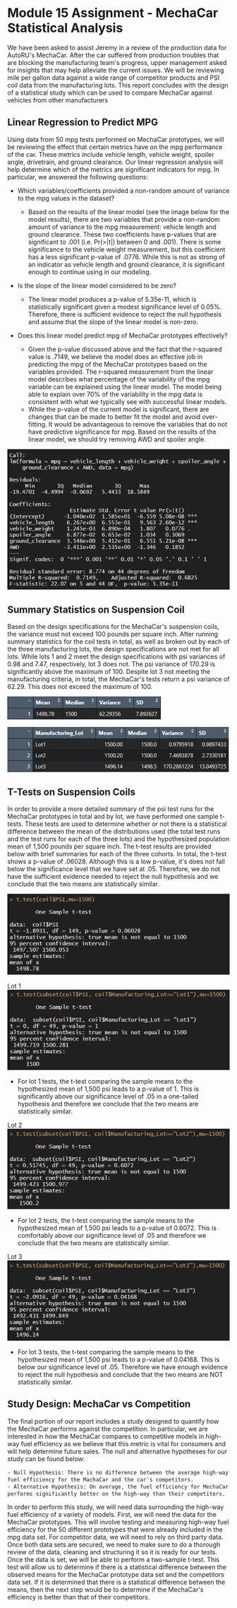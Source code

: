 # Module 15 Assignment - MechaCar Statistical Analysis
We have been asked to assist Jeremy in a review of the production data for AutoRU's MechaCar. After the car suffered from production troubles that are blocking the manufacturing team's progress, upper management asked for insights that may help alleviate the current issues. We will be reviewing mile per gallon data against a wide range of competitor products and PSI coil data from the manufacturing lots. This report concludes with the design of a statistical study which can be used to compare MechaCar against vehicles from other manufacturers

## Linear Regression to Predict MPG
Using data from 50 mpg tests performed on MechaCar prototypes, we will be reviewing the effect that certain metrics have on the mpg performance of the car. These metrics include vehicle length, vehicle weight, spoiler angle, drivetrain, and ground clearance. Our linear regression analysis will help determine which of the metrics are significant indicators for mpg. In particular, we answered the following questions:

- Which variables/coefficients provided a non-random amount of variance to the mpg values in the dataset?
	- Based on the results of the linear model (see the image below for the model results), there are two variables that provide a non-random amount of variance to the mpg measurement: vehicle length and ground clearance. These two coefficients have p-values that are significant to .001 (i.e. Pr(>|t|) between 0 and .001). There is some significance to the vehicle weight measurement, but this coefficient has a less significant p-value of .0776. While this is not as strong of an indicator as vehicle length and ground clearance, it is significant enough to continue using in our modeling.

- Is the slope of the linear model considered to be zero?
	- The linear model produces a p-value of 5.35e-11, which is statistically significant given a modest significance level of 0.05%. Therefore, there is sufficient evidence to reject the null hypothesis and assume that the slope of the linear model is non-zero. 

- Does this linear model predict mpg of MechaCar prototypes effectively?
	- Given the p-value discussed above and the fact that the r-squared value is .7149, we believe the model does an effective job in predicting the mpg of the MechaCar prototypes based on the variables provided. The r-squared measurement from the linear model describes what percentage of the variability of the mpg variable can be explained using the linear model. The model being able to explain over 70% of the variability in the mpg data is consistent with what we typically see with successful linear models.
	- While the p-value of the current model is significant, there are changes that can be made to better fit the model and avoid over-fitting. It would be advantageous to remove the variables that do not have predictive significance for mpg. Based on the results of the linear model, we should try removing AWD and spoiler angle.

![linear_regression_model](https://github.com/kjminges/MechaCar_Statistical_Analysis/blob/main/Resources/linear_regression_model.png)


## Summary Statistics on Suspension Coil 
Based on the design specifications for the MechaCar's suspension coils, the variance must not exceed 100 pounds per square inch. After running summary statistics for the coil tests in total, as well as broken out by each of the three manufacturing lots, the design specifications are not met for all lots. While lots 1 and 2 meet the design specifications with psi variances of 0.98 and 7.47, respectively, lot 3 does not. The psi variance of 170.29 is significantly above the maximum of 100. Despite lot 3 not meeting the manufacturing criteria, in total, the MechaCar's tests return a psi variance of 62.29. This does not exceed the maximum of 100.

![total_summary](https://github.com/kjminges/MechaCar_Statistical_Analysis/blob/main/Resources/total_summary.png)

![lot_summary](https://github.com/kjminges/MechaCar_Statistical_Analysis/blob/main/Resources/lot_summary.png)


## T-Tests on Suspension Coils
In order to provide a more detailed summary of the psi test runs for the MechaCar prototypes in total and by lot, we have performed one sample t-tests. These tests are used to determine whether or not there is a statistical difference between the mean of the distributions used (the total test runs and the test runs for each of the three lots) and the hypothesized population mean of 1,500 pounds per square inch. The t-test results are provided below with brief summaries for each of the three cohorts. In total, the t-test shows a p-value of .06028. Although this is a low p-value, it's does not fall below the significance level that we have set at .05. Therefore, we do not have the sufficient evidence needed to reject the null hypothesis and we conclude that the two means are statistically similar. 

![t-test](https://github.com/kjminges/MechaCar_Statistical_Analysis/blob/main/Resources/t-test.png)

Lot 1
![t-test_lot1](https://github.com/kjminges/MechaCar_Statistical_Analysis/blob/main/Resources/t-test_lot1.png)
- For lot 1 tests, the t-test comparing the sample means to the hypothesized mean of 1,500 psi leads to a p-value of 1. This is significantly above our significance level of .05 in a one-tailed hypothesis and therefore we conclude that the two means are statistically similar.

Lot 2
![t-test_lot2](https://github.com/kjminges/MechaCar_Statistical_Analysis/blob/main/Resources/t-test_lot2.png)
- For lot 2 tests, the t-test comparing the sample means to the hypothesized mean of 1,500 psi leads to a p-value of 0.6072. This is comfortably above our significance level of .05 and therefore we conclude that the two means are statistically similar.

Lot 3
![t-test_lot3](https://github.com/kjminges/MechaCar_Statistical_Analysis/blob/main/Resources/t-test_lot3.png)
- For lot 3 tests, the t-test comparing the sample means to the hypothesized mean of 1,500 psi leads to a p-value of 0.04168. This is below our significance level of .05. Therefore we have enough evidence to reject the null hypothesis and conclude that the two means are NOT statistically similar.


## Study Design: MechaCar vs Competition
The final portion of our report includes a study designed to quantify how the MechaCar performs against the competition. In particular, we are interested in how the MechaCar compares to competitive models in high-way fuel efficiency as we believe that this metric is vital for consumers and will help determine future sales. The null and alternative hypotheses for our study can be found below:

	- Null Hypothesis: There is no difference between the average high-way fuel efficiency for the MachaCar and the car's competitors.
	- Alternative Hypothesis: On average, the fuel efficiency for MechaCar performs significantly better on the high-way than their competitors.

In order to perform this study, we will need data surrounding the high-way fuel efficiency of a variety of models. First, we will need the data for the MechaCar prototypes. This will involve testing and measuring high-way fuel efficiency for the 50 different prototypes that were already included in the mpg data set. For competitor data, we will need to rely on third party data. Once both data sets are secured, we need to make sure to do a thorough review of the data, cleaning and structuring it so it is ready for our tests. Once the data is set, we will be able to perform a two-sample t-test. This test will allow us to determine if there is a statistical difference between the observed means for the MechaCar prototype data set and the competitors data set. If it is determined that there is a statistical difference between the means, then the next step would be to determine if the MechaCar's efficiency is better than that of their competitors. 
